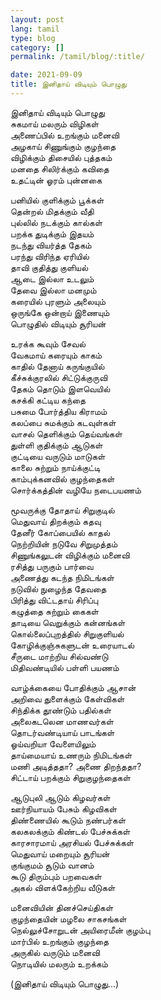 ```yaml
---
layout: post
lang: tamil
type: blog
category: []
permalink: /tamil/blog/:title/

date: 2021-09-09
title: இனிதாய் விடியும் பொழுது
---
```


இனிதாய் விடியும் பொழுது <br/>
சுகமாய் மலரும் விழிகள் <br/>
அணைப்பில் உறங்கும் மனைவி <br/>
அழகாய் சிணுங்கும் குழந்தை <br/>
விழிக்கும் திசையில் புத்தகம் <br/>
மனதை சிலிர்க்கும் கவிதை <br/>
உதட்டின் ஓரம் புன்னகை

பனியில் குளிக்கும் பூக்கள் <br/>
தென்றல் மிதக்கும் வீதி <br/>
புல்லில் நடக்கும் கால்கள் <br/>
பறக்க துடிக்கும் இதயம் <br/>
நடந்து வியர்த்த தேகம் <br/>
பரந்து விரிந்த ஏரியில் <br/>
தாவி குதித்து குளியல் <br/>
ஆடை இல்லா உடலும் <br/>
தேவை இல்லா மனமும் <br/>
கரையில் புரளும் அலையும் <br/>
ஒருங்கே ஒன்றாய் இணையும் <br/>
பொழுதில் விடியும் சூரியன்

உரக்க கூவும் சேவல் <br/>
வேகமாய் கரையும் காகம் <br/>
காதில் தேனாய் கருங்குயில் <br/>
கீச்சுக்குரலில் சிட்டுக்குருவி <br/>
தேகம் தொடும் இளவெயில் <br/>
கசக்கி கட்டிய கந்தை <br/>
பசுமை போர்த்திய கிராமம் <br/>
கலப்பை சுமக்கும் கடவுள்கள் <br/>
வாசல் தெளிக்கும் தெய்வங்கள் <br/>
துள்ளி குதிக்கும் ஆடுகள் <br/>
குட்டியை வருடும் மாடுகள் <br/>
காலை சுற்றும் நாய்க்குட்டி <br/>
காம்புக்கனவில் குழந்தைகள் <br/>
சொர்க்கத்தின் வழியே நடைபயணம்

மூவருக்கு தோதாய் சிறுகுடில் <br/>
மெதுவாய் திறக்கும் கதவு <br/>
தேனீர் கோப்பையில் காதல் <br/>
நெற்றியின் நடுவே சிறுமுத்தம் <br/>
சிணுங்கலுடன் விழிக்கும் மனைவி <br/>
ரசித்து பருகும் பார்வை <br/>
அணைத்து கடந்த நிமிடங்கள் <br/>
நடுவில் நுழைந்த தேவதை <br/>
பிரித்து விட்டதாய் சிரிப்பு <br/>
கழுத்தை சுற்றும் கைகள் <br/>
தாடியை வெறுக்கும் கன்னங்கள் <br/>
கொல்லைப்புறத்தில் சிறுகுளியல் <br/>
கோழிக்குஞ்சுகளுடன் உரையாடல் <br/>
சீருடை மாற்றிய சில்வண்டு <br/>
மிதிவண்டியில் பள்ளி பயணம்

வாழ்க்கையை போதிக்கும் ஆசான் <br/>
அறிவை துளைக்கும் கேள்விகள் <br/>
சிந்திக்க தூண்டும் பதில்கள் <br/>
அலைகடலென மாணவர்கள் <br/>
தொடர்வண்டியாய் பாடங்கள் <br/>
ஓய்வறியா வேளையிலும் <br/>
தாய்மையாய் உணரும் நிமிடங்கள் <br/>
மணி அடித்ததா? அணை திறந்ததா? <br/>
சிட்டாய் பறக்கும் சிறுகுழந்தைகள்

ஆடுபுலி ஆடும் கிழவர்கள் <br/>
ஊர்நியாயம் பேசும் கிழவிகள் <br/>
திண்ணையில் கூடும் நண்பர்கள் <br/>
கலகலக்கும் கிண்டல் பேச்சுக்கள் <br/>
காரசாரமாய் அரசியல் பேச்சுக்கள் <br/>
மெதுவாய் மறையும் சூரியன் <br/>
குங்குமம் சூடும் வானம் <br/>
கூடு திரும்பும் பறவைகள் <br/>
அகல் விளக்கேற்றிய வீடுகள்

மனைவியின் தினச்செய்திகள் <br/>
குழந்தையின் மழலை சாகசங்கள் <br/>
நெல்லுச்சோறுடன் அயிரைமீன் குழம்பு <br/>
மார்பில் உறங்கும் குழந்தை <br/>
அருகில் வருடும் மனைவி <br/>
நொடியில் மலரும் உறக்கம்

(இனிதாய் விடியும் பொழுது...)
